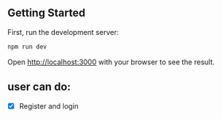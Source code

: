 ## Getting Started

First, run the development server:

```bash
npm run dev
```

Open [http://localhost:3000](http://localhost:3000) with your browser to see the result.

## user can do:

- [x] Register and login
